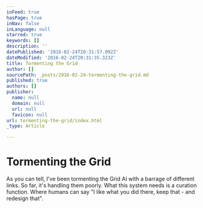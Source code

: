 ```yaml
---
inFeed: true
hasPage: true
inNav: false
inLanguage: null
starred: true
keywords: []
description: ''
datePublished: '2016-02-24T20:31:57.092Z'
dateModified: '2016-02-24T20:31:35.323Z'
title: Tormenting the Grid
author: []
sourcePath: _posts/2016-02-24-tormenting-the-grid.md
published: true
authors: []
publisher:
  name: null
  domain: null
  url: null
  favicon: null
url: tormenting-the-grid/index.html
_type: Article

---
```

# Tormenting the Grid

As you can tell, I've been tormenting the Grid AI with a barrage of different links. So far, it's handling them poorly. What this system needs is a curation function. Where humans can say "I like what you did there, keep that - and redesign that".
